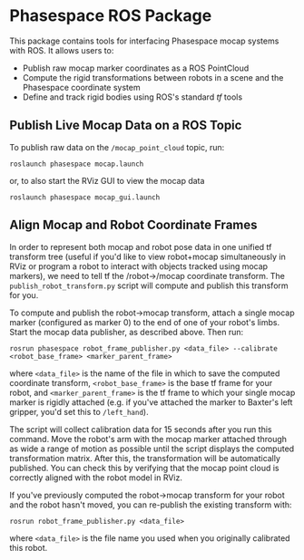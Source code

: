 Phasespace ROS Package
======================
This package contains tools for interfacing Phasespace mocap systems with ROS. It allows users to:
- Publish raw mocap marker coordinates as a ROS PointCloud
- Compute the rigid transformations between robots in a scene and the Phasespace coordinate system
- Define and track rigid bodies using ROS's standard _tf_ tools


Publish Live Mocap Data on a ROS Topic
--------------------------------------
To publish raw data on the `/mocap_point_cloud` topic, run:
```
roslaunch phasespace mocap.launch
```

or, to also start the RViz GUI to view the mocap data
```
roslaunch phasespace mocap_gui.launch
```


Align Mocap and Robot Coordinate Frames
---------------------------------------
In order to represent both mocap and robot pose data in one unified tf transform tree (useful if you'd like to view robot+mocap simultaneously in RViz or program a robot to interact with objects tracked using mocap markers), we need to tell tf the /robot->/mocap coordinate transform. The `publish_robot_transform.py` script will compute and publish this transform for you.

To compute and publish the robot->mocap transform, attach a single mocap marker (configured as marker 0) to the end of one of your robot's limbs. Start the mocap data publisher, as described above. Then run:
```
rosrun phasespace robot_frame_publisher.py <data_file> --calibrate <robot_base_frame> <marker_parent_frame>
```
where `<data_file>` is the name of the file in which to save the computed coordinate transform, `<robot_base_frame>` is the base tf frame for your robot, and `<marker_parent_frame>` is the tf frame to which your single mocap marker is rigidly attached (e.g. if you've attached the marker to Baxter's left gripper, you'd set this to `/left_hand`).

The script will collect calibration data for 15 seconds after you run this command. Move the robot's arm with the mocap marker attached through as wide a range of motion as possible until the script displays the computed transformation matrix. After this, the transformation will be automatically published. You can check this by verifying that the mocap point cloud is correctly aligned with the robot model in RViz.

If you've previously computed the robot->mocap transform for your robot and the robot hasn't moved, you can re-publish the existing transform with:
```
rosrun robot_frame_publisher.py <data_file>
```
where `<data_file>` is the file name you used when you originally calibrated this robot.